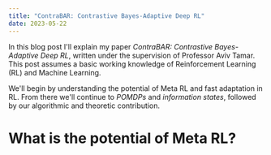 ```yaml
---
title: "ContraBAR: Contrastive Bayes-Adaptive Deep RL"
date: 2023-05-22
---
```

In this blog post I'll explain my paper _ContraBAR: Contrastive Bayes-Adaptive Deep RL_, written under the supervision of Professor Aviv Tamar.
This post assumes a basic working knowledge of Reinforcement Learning (RL) and Machine Learning.

We'll begin by understanding the potential of Meta RL and fast adaptation in RL. From there we'll continue to _POMDPs_ and _information states_, followed by our algorithmic and theoretic contribution.

# What is the potential of Meta RL?
